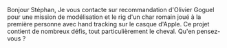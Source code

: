 Bonjour Stéphan,
Je vous contacte sur recommandation d'Olivier Goguel pour une mission de modélisation et le rig d'un char romain joué à la première personne avec hand tracking sur le casque d'Apple.
Ce projet contient de nombreux défis, tout particulièrement le cheval. 
Qu'en pensez-vous ?




